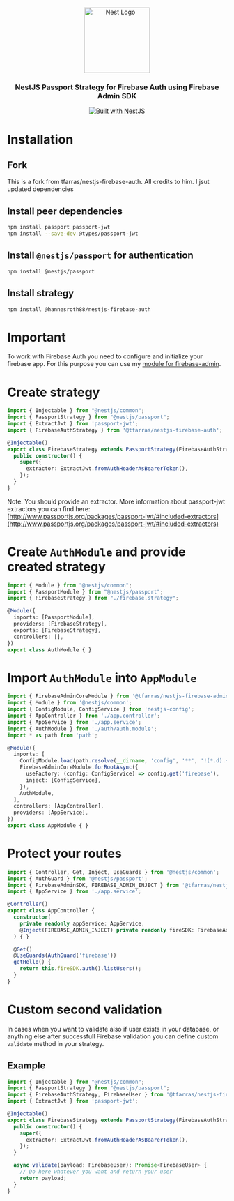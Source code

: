#

<div align="center">
  <a href="http://nestjs.com/" target="_blank">
    <img src="https://nestjs.com/img/logo_text.svg" width="150" alt="Nest Logo" />
  </a>
</div>

<h3 align="center">NestJS Passport Strategy for Firebase Auth using Firebase Admin SDK</h3>

<div align="center">
  <a href="https://nestjs.com" target="_blank">
    <img src="https://img.shields.io/badge/built%20with-NestJs-red.svg" alt="Built with NestJS">
  </a>
</div>

# Installation

## Fork
This is a fork from tfarras/nestjs-firebase-auth. All credits to him.
I jsut updated dependencies

## Install peer dependencies

```bash
npm install passport passport-jwt
npm install --save-dev @types/passport-jwt
```

## Install `@nestjs/passport` for authentication

```bash
npm install @nestjs/passport
```

## Install strategy

```bash
npm install @hannesroth88/nestjs-firebase-auth
```

# Important

To work with Firebase Auth you need to configure and initialize your firebase app. For this purpose you can use my [module for firebase-admin](https://github.com/tfarras/nestjs-firebase-admin).

# Create strategy

```typescript
import { Injectable } from "@nestjs/common";
import { PassportStrategy } from "@nestjs/passport";
import { ExtractJwt } from 'passport-jwt';
import { FirebaseAuthStrategy } from '@tfarras/nestjs-firebase-auth';

@Injectable()
export class FirebaseStrategy extends PassportStrategy(FirebaseAuthStrategy, 'firebase') {
  public constructor() {
    super({
      extractor: ExtractJwt.fromAuthHeaderAsBearerToken(),
    });
  }
}
```

Note: You should provide an extractor. More information about passport-jwt extractors you can find here: [http://www.passportjs.org/packages/passport-jwt/#included-extractors](http://www.passportjs.org/packages/passport-jwt/#included-extractors)

# Create `AuthModule` and provide created strategy

```typescript
import { Module } from "@nestjs/common";
import { PassportModule } from "@nestjs/passport";
import { FirebaseStrategy } from "./firebase.strategy";

@Module({
  imports: [PassportModule],
  providers: [FirebaseStrategy],
  exports: [FirebaseStrategy],
  controllers: [],
})
export class AuthModule { }
```

# Import `AuthModule` into `AppModule`

```typescript
import { FirebaseAdminCoreModule } from '@tfarras/nestjs-firebase-admin';
import { Module } from '@nestjs/common';
import { ConfigModule, ConfigService } from 'nestjs-config';
import { AppController } from './app.controller';
import { AppService } from './app.service';
import { AuthModule } from './auth/auth.module';
import * as path from 'path';

@Module({
  imports: [
    ConfigModule.load(path.resolve(__dirname, 'config', '**', '!(*.d).{ts,js}')),
    FirebaseAdminCoreModule.forRootAsync({
      useFactory: (config: ConfigService) => config.get('firebase'),
      inject: [ConfigService],
    }),
    AuthModule,
  ],
  controllers: [AppController],
  providers: [AppService],
})
export class AppModule { }

```

# Protect your routes

```typescript
import { Controller, Get, Inject, UseGuards } from '@nestjs/common';
import { AuthGuard } from '@nestjs/passport';
import { FirebaseAdminSDK, FIREBASE_ADMIN_INJECT } from '@tfarras/nestjs-firebase-admin';
import { AppService } from './app.service';

@Controller()
export class AppController {
  constructor(
    private readonly appService: AppService,
    @Inject(FIREBASE_ADMIN_INJECT) private readonly fireSDK: FirebaseAdminSDK,
  ) { }

  @Get()
  @UseGuards(AuthGuard('firebase'))
  getHello() {
    return this.fireSDK.auth().listUsers();
  }
}

```

# Custom second validation

In cases when you want to validate also if user exists in your database, or anything else after successfull Firebase validation you can define custom `validate` method in your strategy.

## Example

```typescript
import { Injectable } from "@nestjs/common";
import { PassportStrategy } from "@nestjs/passport";
import { FirebaseAuthStrategy, FirebaseUser } from '@tfarras/nestjs-firebase-auth';
import { ExtractJwt } from 'passport-jwt';

@Injectable()
export class FirebaseStrategy extends PassportStrategy(FirebaseAuthStrategy, 'firebase') {
  public constructor() {
    super({
      extractor: ExtractJwt.fromAuthHeaderAsBearerToken(),
    });
  }

  async validate(payload: FirebaseUser): Promise<FirebaseUser> {
    // Do here whatever you want and return your user
    return payload;
  }
}
```
